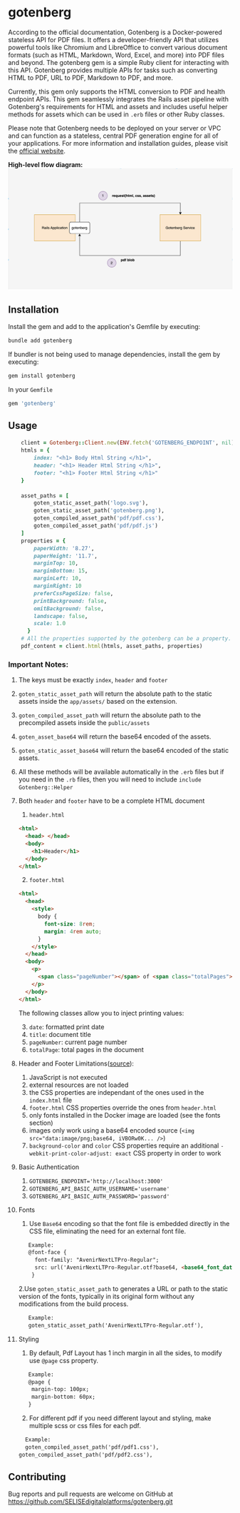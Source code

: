 # gotenberg

According to the official documentation, Gotenberg is a Docker-powered stateless API for PDF files. It offers a developer-friendly API that utilizes powerful tools like Chromium and LibreOffice to convert various document formats (such as HTML, Markdown, Word, Excel, and more) into PDF files and beyond. The gotenberg gem is a simple Ruby client for interacting with this API. Gotenberg provides multiple APIs for tasks such as converting HTML to PDF, URL to PDF, Markdown to PDF, and more.

Currently, this gem only supports the HTML conversion to PDF and health endpoint APIs. This gem seamlessly integrates the Rails asset pipeline with Gotenberg's requirements for HTML and assets and includes useful helper methods for assets which can be used in `.erb` files or other Ruby classes.

Please note that Gotenberg needs to be deployed on your server or VPC and can function as a stateless, central PDF generation engine for all of your applications. For more information and installation guides, please visit the [official website](https://gotenberg.dev).

**High-level flow diagram:**
![Alt text](./docs/diagram.png)

## Installation

Install the gem and add to the application's Gemfile by executing:

```bash
bundle add gotenberg
```

If bundler is not being used to manage dependencies, install the gem by executing:

```bash
gem install gotenberg
```

In your `Gemfile`

```bash
gem 'gotenberg'
```

## Usage

```ruby
    client = Gotenberg::Client.new(ENV.fetch('GOTENBERG_ENDPOINT', nil))
    htmls = {
        index: "<h1> Body Html String </h1>",
        header: "<h1> Header Html String </h1>",
        footer: "<h1> Footer Html String </h1>"
    }

    asset_paths = [
        goten_static_asset_path('logo.svg'),
        goten_static_asset_path('gotenberg.png'),
        goten_compiled_asset_path('pdf/pdf.css'),
        goten_compiled_asset_path('pdf/pdf.js')
    ]
    properties = {
        paperWidth: '8.27',
        paperHeight: '11.7',
        marginTop: 10,
        marginBottom: 15,
        marginLeft: 10,
        marginRight: 10
        preferCssPageSize: false,
        printBackground: false,
        omitBackground: false,
        landscape: false,
        scale: 1.0
      }
    # All the properties supported by the gotenberg can be a property. Check official gotenberg docs for more info
    pdf_content = client.html(htmls, asset_paths, properties)
```

### Important Notes:

1. The keys must be exactly `index`, `header` and `footer`
2. `goten_static_asset_path` will return the absolute path to the static assets inside the `app/assets/` based on the extension.
3. `goten_compiled_asset_path` will return the absolute path to the precompiled assets inside the `public/assets`
4. `goten_asset_base64` will return the base64 encoded of the assets.
5. `goten_static_asset_base64` will return the base64 encoded of the static assets.
6. All these methods will be available automatically in the `.erb` files but if you need in the `.rb` files, then you will need to include `include Gotenberg::Helper`
7. Both `header` and `footer` have to be a complete HTML document

   1. `header.html`

   ```html
   <html>
     <head> </head>
     <body>
       <h1>Header</h1>
     </body>
   </html>
   ```

   2. `footer.html`

   ```html
   <html>
     <head>
       <style>
         body {
           font-size: 8rem;
           margin: 4rem auto;
         }
       </style>
     </head>
     <body>
       <p>
         <span class="pageNumber"></span> of <span class="totalPages"></span>
       </p>
     </body>
   </html>
   ```

   The following classes allow you to inject printing values:

   3. `date`: formatted print date
   4. `title`: document title
   5. `pageNumber`: current page number
   6. `totalPage`: total pages in the document

7. Header and Footer Limitations([source](https://gotenberg.dev/docs/6.x/html)):
   1. JavaScript is not executed
   2. external resources are not loaded
   3. the CSS properties are independant of the ones used in the `index.html` file
   4. `footer.html` CSS properties override the ones from `header.html`
   5. only fonts installed in the Docker image are loaded (see the fonts section)
   6. images only work using a base64 encoded source (`<img src="data:image/png;base64, iVBORw0K... />`)
   7. `background-color` and `color` CSS properties require an additional `-webkit-print-color-adjust: exact` CSS property in order to work
8. Basic Authentication
   1. `GOTENBERG_ENDPOINT='http://localhost:3000'`
   2. `GOTENBERG_API_BASIC_AUTH_USERNAME='username'`
   3. `GOTENBERG_API_BASIC_AUTH_PASSWORD='password'`

9. Fonts
	1. Use `Base64` encoding so that the font file is embedded directly in the CSS file, eliminating the need for an external font file.
   ```html
      Example:
      @font-face {
        font-family: "AvenirNextLTPro-Regular";
        src: url('AvenirNextLTPro-Regular.otf?base64, <base64_font_data>') format('opentype');
       }
   ```
      2.Use `goten_static_asset_path` to generates a URL or path to the static version of the fonts, typically in its original form without any modifications from the build process.
   ```html
      Example:
      goten_static_asset_path('AvenirNextLTPro-Regular.otf'),
   ```

10. Styling
	1. By default, Pdf Layout has 1 inch margin in all the sides, to modify use `@page` css property.
    ```html
	   Example:
	   @page {
	    margin-top: 100px;
	    margin-bottom: 60px;
	   }
    ```
    2. For different pdf if you need different layout and styling, make multiple scss or css files for each pdf.
	 ```html
	   Example:
	   goten_compiled_asset_path('pdf/pdf1.css'),
    goten_compiled_asset_path('pdf/pdf2.css'),
	```
## Contributing

Bug reports and pull requests are welcome on GitHub at https://github.com/SELISEdigitalplatforms/gotenberg.git
